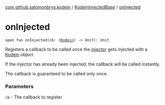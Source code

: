 [com.github.salomonbrys.kodein](../index.md) / [KodeinInjectedBase](index.md) / [onInjected](.)

# onInjected

`open fun onInjected(cb: (`[`Kodein`](../-kodein/index.md)`) -> Unit): Unit`

Registers a callback to be called once the [injector](injector.md) gets injected with a [Kodein](../-kodein/index.md) object.

If the injector has already been injected, the callback will be called instantly.

The callback is guaranteed to be called only once.

### Parameters

`cb` - The callback to register